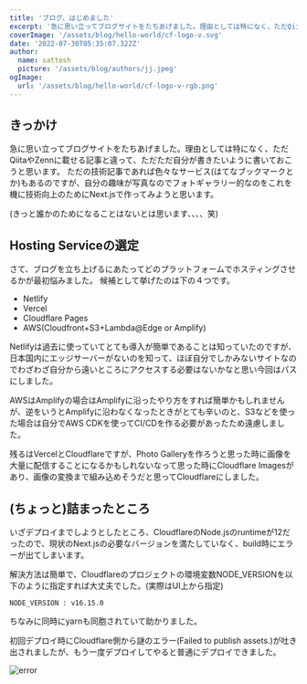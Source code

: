 ```yaml
---
title: 'ブログ、はじめました'
excerpt: '急に思い立ってブログサイトをたちあげました。理由としては特になく、ただQiitaやZennに載せる記事と違って、ただただ自分が書きたいように書いておくだけです。'
coverImage: '/assets/blog/hello-world/cf-logo-v.svg'
date: '2022-07-30T05:35:07.322Z'
author:
  name: sattosh
  picture: '/assets/blog/authors/jj.jpeg'
ogImage:
  url: '/assets/blog/hello-world/cf-logo-v-rgb.png'
---
```


## きっかけ

急に思い立ってブログサイトをたちあげました。理由としては特になく、ただQiitaやZennに載せる記事と違って、ただただ自分が書きたいように書いておこうと思います。
ただの技術記事であれば色々なサービス(はてなブックマークとか)もあるのですが、自分の趣味が写真なのでフォトギャラリー的なのをこれを機に技術向上のためにNext.jsで作ってみようと思います。

(きっと誰かのためになることはないとは思います、、、、笑)


## Hosting Serviceの選定

さて、ブログを立ち上げるにあたってどのプラットフォームでホスティングさせるかが最初悩みました。
候補として挙げたのは下の４つです。

- Netlify
- Vercel
- Cloudflare Pages
- AWS(Cloudfront+S3+Lambda@Edge or Amplify)

Netlifyは過去に使っていてとても導入が簡単であることは知っていたのですが、日本国内にエッジサーバーがないのを知って、ほぼ自分でしかみないサイトなのでわざわざ自分から遠いところにアクセスする必要はないかなと思い今回はパスにしました。

AWSはAmplifyの場合はAmplifyに沿ったやり方をすれば簡単かもしれませんが、逆をいうとAmplifyに沿わなくなったときがとても辛いのと、S3などを使った場合は自分でAWS CDKを使ってCI/CDを作る必要があったため遠慮しました。

残るはVercelとCloudflareですが、Photo Galleryを作ろうと思った時に画像を大量に配信することになるかもしれないなって思った時にCloudflare Imagesがあり、画像の変換まで組み込めそうだと思ってCloudflareにしました。

## (ちょっと)詰まったところ

いざデプロイまでしようとしたところ、CloudflareのNode.jsのruntimeが12だったので、現状のNext.jsの必要なバージョンを満たしていなく、build時にエラーが出てしまいます。

解決方法は簡単で、Cloudflareのプロジェクトの環境変数NODE_VERSIONを以下のように指定すれば大丈夫でした。(実際はUI上から指定)

```shell
NODE_VERSION : v16.15.0
```

ちなみに同時にyarnも同胞されていて助かりました。


初回デプロイ時にCloudflare側から謎のエラー(Failed to publish assets.)が吐き出されましたが、もう一度デプロイしてやると普通にデプロイできました。


![error](/assets/blog/hello-world/error.webp)






